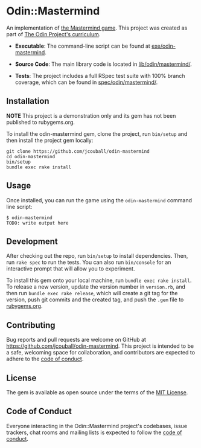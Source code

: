 # Odin::Mastermind

An implementation of [the Mastermind game](https://www.wikihow.com/Play-Mastermind).
This project was created as part of [The Odin Project's
curriculum](https://www.theodinproject.com/lessons/ruby-mastermind).

* **Executable**: The command-line script can be found at
  [exe/odin-mastermind](exe/odin-mastermind).

* **Source Code**: The main library code is located in
  [lib/odin/mastermind/](lib/odin/mastermind/).

* **Tests**: The project includes a full RSpec test suite with 100% branch coverage,
  which can be found in [spec/odin/mastermind/](spec/odin/mastermind/).

## Installation

**NOTE** This project is a demonstration only and its gem has not been published to
rubygems.org.

To install the odin-mastermind gem, clone the project, run `bin/setup` and then
install the project gem locally:

```shell
git clone https://github.com/jcouball/odin-mastermind
cd odin-mastermind
bin/setup
bundle exec rake install
```

## Usage

Once installed, you can run the game using the `odin-mastermind` command line
script:

```shell
$ odin-mastermind
TODO: write output here
```

## Development

After checking out the repo, run `bin/setup` to install dependencies. Then, run `rake spec` to run the tests. You can also run `bin/console` for an interactive prompt that will allow you to experiment.

To install this gem onto your local machine, run `bundle exec rake install`. To release a new version, update the version number in `version.rb`, and then run `bundle exec rake release`, which will create a git tag for the version, push git commits and the created tag, and push the `.gem` file to [rubygems.org](https://rubygems.org).

## Contributing

Bug reports and pull requests are welcome on GitHub at https://github.com/jcouball/odin-mastermind. This project is intended to be a safe, welcoming space for collaboration, and contributors are expected to adhere to the [code of conduct](https://github.com/jcouball/odin-mastermind/blob/main/CODE_OF_CONDUCT.md).

## License

The gem is available as open source under the terms of the [MIT License](https://opensource.org/licenses/MIT).

## Code of Conduct

Everyone interacting in the Odin::Mastermind project's codebases, issue trackers, chat rooms and mailing lists is expected to follow the [code of conduct](https://github.com/jcouball/odin-mastermind/blob/main/CODE_OF_CONDUCT.md).

